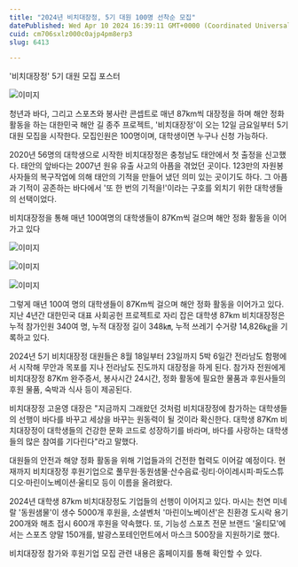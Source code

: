 ```yaml
---
title: "2024년 비치대장정, 5기 대원 100명 선착순 모집"
datePublished: Wed Apr 10 2024 16:39:11 GMT+0000 (Coordinated Universal Time)
cuid: cm706sxlz000c0ajp4pm8erp3
slug: 6413

---
```



'비치대장정' 5기 대원 모집 포스터

![이미지](https://cdn.hashnode.com/res/hashnode/image/upload/v1739260505905/8a595b76-4041-4d3e-b3d8-49a5abca8975.jpeg)

청년과 바다, 그리고 스포츠와 봉사란 콘셉트로 매년 87km씩 대장정을 하며 해안 정화 활동을 하는 대한민국 해안 길 종주 프로젝트, '비치대장정'이 오는 12일 금요일부터 5기 대원 모집을 시작한다. 모집인원은 100명이며, 대학생이면 누구나 신청 가능하다.

2020년 56명의 대학생으로 시작한 비치대장정은 충청남도 태안에서 첫 출정을 신고했다. 태안의 앞바다는 2007년 원유 유출 사고의 아픔을 겪었던 곳이다. 123만의 자원봉사자들의 복구작업에 의해 태안의 기적을 만들어 냈던 의미 있는 곳이기도 하다. 그 아픔과 기적이 공존하는 바다에서 '또 한 번의 기적을!'이라는 구호를 외치기 위한 대학생들의 선택이었다.

비치대장정을 통해 매년 100여명의 대학생들이 87Km씩 걸으며 해안 정화 활동을 이어가고 있다

![이미지](https://cdn.hashnode.com/res/hashnode/image/upload/v1739260508131/c62c3a85-305d-4c6e-b80e-d71a164b625d.jpeg)

![이미지](https://cdn.hashnode.com/res/hashnode/image/upload/v1739260510091/027a54df-194d-466c-a1d5-666850a19d21.jpeg)

![이미지](https://cdn.hashnode.com/res/hashnode/image/upload/v1739260512450/8ce8dd5d-d6de-464f-9cc2-c0f16671552f.jpeg)

그렇게 매년 100여 명의 대학생들이 87Km씩 걸으며 해안 정화 활동을 이어가고 있다. 지난 4년간 대한민국 대표 사회공헌 프로젝트로 자리 잡은 대학생 87km 비치대장정은 누적 참가인원 340여 명, 누적 대장정 길이 348㎞, 누적 쓰레기 수거량 14,826㎏을 기록하고 있다.

2024년 5기 비치대장정 대원들은 8월 18일부터 23일까지 5박 6일간 전라남도 함평에서 시작해 무안과 목포를 지나 전라남도 진도까지 대장정을 하게 된다. 참가자 전원에게 비치대장정 87Km 완주증서, 봉사시간 24시간, 정화 활동에 필요한 물품과 후원사들의 후원 물품, 숙박과 식사 등이 제공된다.

비치대장정 고윤영 대장은 "지금까지 그래왔던 것처럼 비치대장정에 참가하는 대학생들의 선행이 바다를 바꾸고 세상을 바꾸는 원동력이 될 것이라 확신한다. 대학생 87Km 비치대장정이 대학생들의 건강한 문화 코드로 성장하기를 바라며, 바다를 사랑하는 대학생들의 많은 참여를 기다린다"라고 말했다.

대원들의 안전과 해양 정화 활동을 위해 기업들과의 건전한 협력도 이어갈 예정이다. 현재까지 비치대장정 후원기업으로 풀무원·동원샘물·산수음료·링티·아이레시피·파도스튜디오·마린이노베이션·울티모 등이 이름을 올려왔다.

2024년 대학생 87km 비치대장정도 기업들의 선행이 이어지고 있다. 마시는 천연 미네랄 '동원샘물'이 생수 5000개 후원을, 소셜벤처 '마린이노베이션'은 친환경 도시락 용기 200개와 해초 접시 600개 후원을 약속했다. 또, 기능성 스포츠 전문 브랜드 '울티모'에서는 스포츠 양말 150개를, 발광스포테인먼트에서 마스크 500장을 지원하기로 했다.

비치대장정 참가와 후원기업 모집 관련 내용은 홈페이지를 통해 확인할 수 있다.